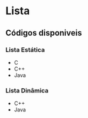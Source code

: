 # Lista

## Códigos disponiveis

### Lista Estática

- C
- C++
- Java

### Lista Dinâmica

- C++
- Java